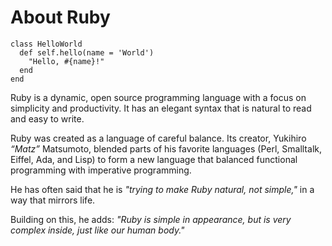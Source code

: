 
# About Ruby

```
class HelloWorld
  def self.hello(name = 'World')
    "Hello, #{name}!"
  end
end
```

Ruby is a dynamic, open source programming language with a focus on simplicity and productivity.
It has an elegant syntax that is natural to read and easy to write.

Ruby was created as a language of careful balance. Its creator, Yukihiro *“Matz”* Matsumoto,
blended parts of his favorite languages (Perl, Smalltalk, Eiffel, Ada, and Lisp)
to form a new language that balanced functional programming with imperative programming.

He has often said that he is *"trying to make Ruby natural, not simple,"*
in a way that mirrors life.

Building on this, he adds: *"Ruby is simple in appearance, but is very complex inside, just like our human body."*
